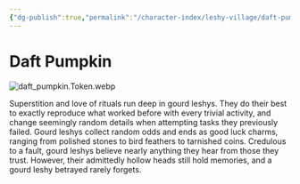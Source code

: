 ```yaml
---
{"dg-publish":true,"permalink":"/character-index/leshy-village/daft-pumpkin/","title":"Daft Pumpkin","tags":["JournalEntryPage","Leshy","NPC"],"created":"2025-05-30T19:47:50.000-05:00"}
---
```


# Daft Pumpkin
![daft_pumpkin.Token.webp](/img/user/Assets/Voidbound%20token%20images/daft_pumpkin.Token.webp)

Superstition and love of rituals run deep in gourd leshys. They do their best to exactly reproduce what worked before with every trivial activity, and change seemingly random details when attempting tasks they previously failed. Gourd leshys collect random odds and ends as good luck charms, ranging from polished stones to bird feathers to tarnished coins. Credulous to a fault, gourd leshys believe nearly anything they hear from those they trust. However, their admittedly hollow heads still hold memories, and a gourd leshy betrayed rarely forgets.